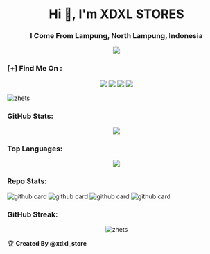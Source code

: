 <h1 align="center">Hi 👋, I'm XDXL STORES</h1>
<h3 align="center">I Come From Lampung, North Lampung, Indonesia</h3>

<p align="center">

<img src="https://readme-typing-svg.herokuapp.com?color=red&center=true&vCenter=true&multiline=true&height=85&lines=Hello,+Welcome+To;Github+XDXL+STORES">

### **[+] Find Me On :**
<p align="center">
  <a href="https://t.me/xdxl_store"><img src="https://img.shields.io/badge/Instagram-E4405F?style=for-the-badge&logo=instagram&logoColor=white"/></a>
  <a href="https://wa.me/6285935195701"><img src="https://img.shields.io/badge/WhatsApp-25D366?style=for-the-badge&logo=whatsapp&logoColor=white" /></a>
  <a href="https://t.me"><img src="https://img.shields.io/badge/Facebook-%234267B2.svg?&style=for-the-badge&logo=facebook&logoColor=white" /></a>
  <a href="https://t.me/fv_stores"><img src="https://img.shields.io/badge/Telegram-%230088cc.svg?&style=for-the-badge&logo=telegram&logoColor=white" /></a>
</p>

<p align="left"> 
  <img src="https://komarev.com/ghpvc/?username=zhets&label=Profile%20views&color=0e75b6&style=flat" alt="zhets" />
</p>

### **GitHub Stats:**
<p align="center">
  <a href="https://github.com/zhets"><img src="https://github-readme-stats.vercel.app/api?username=zhets&show_icons=true&theme=radical"></a>
</p>

### **Top Languages:**
<p align="center">
  <a href="https://github.com/zhets"><img src="https://github-readme-stats.vercel.app/api/top-langs/?username=zhets&theme=radical&layout=compact"></a>
</p> 

### **Repo Stats:**
![github card](https://github-readme-stats.vercel.app/api/pin/?username=zhets&repo=project&theme=dark)
![github card](https://github-readme-stats.vercel.app/api/pin/?username=zhets&repo=izinsc&theme=nightowl)
![github card](https://github-readme-stats.vercel.app/api/pin/?username=zhets&repo=KREK&theme=dark)
![github card](https://github-readme-stats.vercel.app/api/pin/?username=zhets&repo=ScriptAutoInstall-xdxl&theme=nightowl)

### **GitHub Streak:**
<p align="center">
  <img align="center" src="https://github-readme-streak-stats.herokuapp.com/?user=ridwanzanphelibelll&" alt="zhets" />
</p>

<summary>&#127942 <b>Created By @xdxl_store</b>
</summary>
